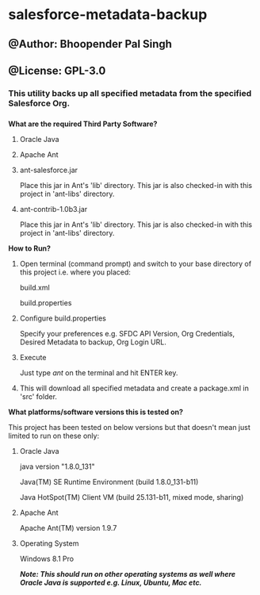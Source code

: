 # salesforce-metadata-backup
## @Author: Bhoopender Pal Singh
## @License: GPL-3.0

###
### This utility backs up all specified metadata from the specified Salesforce Org.
###

**What are the required Third Party Software?**
1. Oracle Java
2. Apache Ant
3. ant-salesforce.jar

	Place this jar in Ant's 'lib' directory. This jar is also checked-in with this project in 'ant-libs' directory.	
4. ant-contrib-1.0b3.jar

	Place this jar in Ant's 'lib' directory. This jar is also checked-in with this project in 'ant-libs' directory.
	
	
**How to Run?**
1. Open terminal (command prompt) and switch to your base directory of this project i.e. where you placed:

	build.xml
	
	build.properties
2. Configure build.properties

	Specify your preferences e.g. SFDC API Version, Org Credentials, Desired Metadata to backup, Org Login URL.
3. Execute

	Just type *ant* on the terminal and hit ENTER key.
4. This will download all specified metadata and create a package.xml in 'src' folder.


**What platforms/software versions this is tested on?**

This project has been tested on below versions but that doesn't mean just limited to run on these only:
1. Oracle Java

	java version "1.8.0_131"
	
	Java(TM) SE Runtime Environment (build 1.8.0_131-b11)
	
	Java HotSpot(TM) Client VM (build 25.131-b11, mixed mode, sharing)
2. Apache Ant

	Apache Ant(TM) version 1.9.7	
3. Operating System

	Windows 8.1 Pro
	
	***Note: This should run on other operating systems as well where Oracle Java is supported e.g. Linux, Ubuntu, Mac etc.***